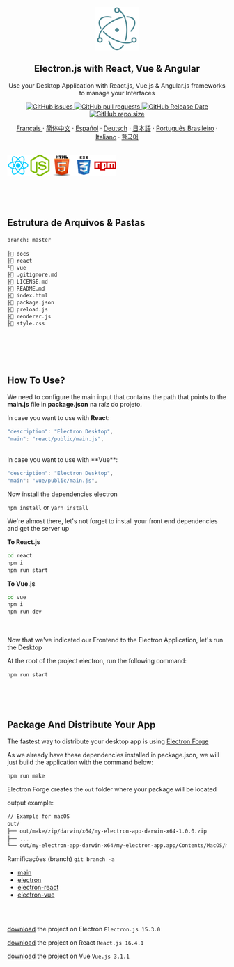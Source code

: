 <p align="center">
 <img width="100px" src="docs/assets/img/electron.png" align="center" alt="GitHub Readme Stats" />
 <h2 align="center">Electron.js with React, Vue & Angular</h2>
 <p align="center">
    Use your Desktop Application with React.js, Vue.js & Angular.js frameworks to manage your Interfaces
</p>
 </p>
  <p align="center">
    <a href="https://github.com/ahsouza/github-readme-stats/actions">
      <img alt="GitHub issues" src="https://img.shields.io/github/issues/ahsouza/mern">
    </a>
    <a href="https://codecov.io/gh/ahsouza/github-readme-stats">
      <img alt="GitHub pull requests" src="https://img.shields.io/github/issues-pr/ahsouza/mern">
    </a>
    <a href="https://a.paddle.com/v2/click/16413/119403?link=1227">
      <img alt="GitHub Release Date" src="https://img.shields.io/github/release-date/ahsouza/mern">
    </a>
    <a href="https://a.paddle.com/v2/click/16413/119403?link=2345">
      <img alt="GitHub repo size" src="https://img.shields.io/github/repo-size/ahsouza/mern">
    </a>
  </p>
  <p align="center">
    <a href="/docs/readme_fr.md">Français </a>
    ·
    <a href="/docs/readme_cn.md">简体中文</a>
    ·
    <a href="/docs/readme_es.md">Español</a>
    ·
    <a href="/docs/readme_de.md">Deutsch</a>
    ·
    <a href="/docs/readme_ja.md">日本語</a>
    ·
    <a href="/docs/readme_pt-BR.md">Português Brasileiro</a>
    ·
    <a href="/docs/readme_it.md">Italiano</a>
    ·
    <a href="/docs/readme_kr.md">한국어</a>
  </p>
  <br>
  <div style="display: flex" align="center">
    <img src="docs/assets/img/react.png" width=50 height=50 title='react'/> <img src="docs/assets/img/nodejs.png" width=50 height=50 title='node'/> <img src="docs/assets/img/html.png" width=50 height=50 title='html'/> <img src="docs/assets/img/css.png" width=50 height=50 title='css'/> <img src="docs/assets/img/npm.png" width=50 height=50 title='npm'/> 
  </div>
</p>

<br>
<br>
<br>

## Estrutura de Arquivos & Pastas

```
branch: master

├📂 docs
├📂 react
└📂 vue
├📄 .gitignore.md
├📄 LICENSE.md
├📄 README.md
├📄 index.html
├📄 package.json
├📄 preload.js
├📄 renderer.js
├📄 style.css
```
<br>
<br>
<br>
<br>

## How To Use?

We need to configure the main input that contains the path that points to the **main.js** file in **package.json** na raíz do projeto.


In case you want to use with **React**:

```js
"description": "Electron Desktop",
"main": "react/public/main.js",
```
<br>
In case you want to use with **Vue**:

```js
"description": "Electron Desktop",
"main": "vue/public/main.js",
```

Now install the dependencies electron

`npm install` or `yarn install`

We're almost there, let's not forget to install your front end dependencies and get the server up

**To React.js**

```sh
cd react
npm i
npm run start
```

**To Vue.js**

```sh
cd vue
npm i
npm run dev
```

<br>
<br>
Now that we've indicated our Frontend to the Electron Application, let's run the Desktop

At the root of the project electron, run the following command:

`npm run start`

<br>
<br>
<br>

## Package And Distribute Your App

The fastest way to distribute your desktop app is using [Electron Forge](https://www.electronforge.io/)

As we already have these dependencies installed in package.json, we will just build the application with the command below:

```sh
npm run make
```

Electron Forge creates the `out` folder where your package will be located

output example:

```sh
// Example for macOS
out/
├── out/make/zip/darwin/x64/my-electron-app-darwin-x64-1.0.0.zip
├── ...
└── out/my-electron-app-darwin-x64/my-electron-app.app/Contents/MacOS/my-electron-app
```

 

Ramificações (branch) ```git branch -a```

- [main](https://github.com/ahsouza/electron-app-desktop/tree/main)
- [electron](https://github.com/ahsouza/electron-app-desktop/tree/frontend)
- [electron-react](https://github.com/ahsouza/electron-app-desktop/tree/electron-react)
- [electron-vue](https://github.com/ahsouza/electron-app-desktop/tree/electron-vue)

<br>
<br>




[download](https://github.com/ahsouza/electron-app-desktop/archive/electron.zip) the project on Electron `Electron.js 15.3.0`

[download](https://github.com/ahsouza/electron-app-desktop/archive/electron-react.zip) the project on React `React.js 16.4.1`

[download](https://github.com/ahsouza/electron-app-desktop/archive/electron-vue.zip) the project on Vue `Vue.js 3.1.1`
